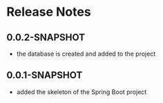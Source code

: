 # Release Notes

## 0.0.2-SNAPSHOT

* the database is created and added to the project

## 0.0.1-SNAPSHOT

* added the skeleton of the Spring Boot project
